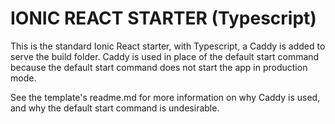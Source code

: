 # IONIC REACT STARTER (Typescript)
This is the standard Ionic React starter, with Typescript, a Caddy is added to serve the build folder. Caddy is used in place of the default start command because the default start command does not start the app in production mode.

See the template's readme.md for more information on why Caddy is used, and why the default start command is undesirable.

